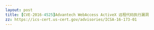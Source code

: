 ```yaml
---
layout: post
title: [CVE-2016-4525]Advantech WebAccess ActiveX 远程代码执行漏洞
zz: https://ics-cert.us-cert.gov/advisories/ICSA-16-173-01
---
```

